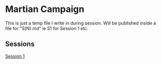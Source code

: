 # Martian Campaign

This is just a temp file I write in during session.
Will be published inside a file for "S(N).md" ie S1 for Session 1 etc.

## Sessions
[Session 1](s1.md)